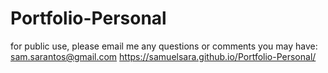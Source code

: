 # Portfolio-Personal
for public use, please email me any questions or comments you may have: sam.sarantos@gmail.com
https://samuelsara.github.io/Portfolio-Personal/
